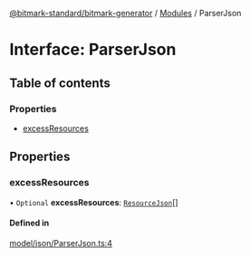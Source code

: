 [@bitmark-standard/bitmark-generator](../API.md) / [Modules](../modules.md) / ParserJson

# Interface: ParserJson

## Table of contents

### Properties

- [excessResources](ParserJson.md#excessResources)

## Properties

### excessResources

• `Optional` **excessResources**: [`ResourceJson`](../modules.md#ResourceJson)[]

#### Defined in

[model/json/ParserJson.ts:4](https://github.com/getMoreBrain/bitmark-generator/blob/a7a40de/src/model/json/ParserJson.ts#L4)
